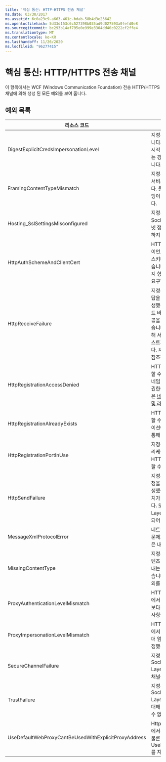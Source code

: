 ```yaml
---
title: '핵심 통신: HTTP-HTTPS 전송 채널'
ms.date: 03/30/2017
ms.assetid: 6c0a23c9-a663-461c-bdab-58b4d3e23642
ms.openlocfilehash: 5d33d153c6c527398b035ad9d027593a0fefd0e8
ms.sourcegitcommit: bc293b14af795e0e999e3304dd40c0222cf2ffe4
ms.translationtype: MT
ms.contentlocale: ko-KR
ms.lasthandoff: 11/26/2020
ms.locfileid: "96277415"
---
```

# <a name="core-communications-httphttps-transport-channels"></a>핵심 통신: HTTP/HTTPS 전송 채널

이 항목에서는 WCF (Windows Communication Foundation) 전송 HTTP/HTTPS 채널에 의해 생성 된 모든 예외를 보여 줍니다.  
  
## <a name="exception-list"></a>예외 목록  
  
|리소스 코드|리소스 문자열|  
|-------------------|---------------------|  
|DigestExplicitCredsImpersonationLevel|지정된 가장 수준을 지정했습니다. HTTP Digest 인증은 명시적 자격 증명을 통해 사용되는 경우 '가장' 수준만 지원합니다.|  
|FramingContentTypeMismatch|지정된 콘텐츠 형식이 지정된 서비스에서 지원되지 않습니다. 클라이언트와 서비스 바인딩이 일치하지 않을 수 있습니다.|  
|Hosting_SslSettingsMisconfigured|지정된 서비스에 대한 Secure Sockets Layer 설정이 인터넷 정보 서비스의 설정과 일치하지 않습니다.|  
|HttpAuthSchemeAndClientCert|HTTPS 수신기 팩터리가 클라이언트 인증서 및 지정된 인증 스키마를 요구하도록 구성되었습니다. 그러나, 한 번에 한 가지 형태의 클라이언트 인증만 요구할 수 있습니다.|  
|HttpReceiveFailure|지정된 대상에 대한 HTTP 응답을 수신하는 동안 오류가 발생했습니다. 서비스 엔드포인트 바인딩에서 HTTP 프로토콜을 사용하지 않고 있을 수 있습니다. 또한 서비스 종료로 인해 서버에서 HTTP 요청 컨텍스트가 종료되었을 수 있습니다. 자세한 내용은 서버 로그를 참조하십시오.|  
|HttpRegistrationAccessDenied|HTTP가 지정된 URL을 등록할 수 없습니다. 프로세스에이 네임 스페이스에 대 한 액세스 권한이 없습니다 (자세한 내용은 [네임 스페이스 예약, 등록 및 라우팅](/windows/desktop/http/namespace-reservations-registrations-and-routing) 참조).|  
|HttpRegistrationAlreadyExists|HTTP가 지정된 URL을 등록할 수 없습니다. 다른 애플리케이션에서 이미 HTTP.SYS를 통해 이 URL을 등록했습니다.|  
|HttpRegistrationPortInUse|지정된 TCP 포트를 다른 애플리케이션에서 사용 중이므로 HTTP가 지정된 URL을 등록할 수 없습니다.|  
|HttpSendFailure|지정된 대상에 대한 HTTP 요청을 수행하는 동안 오류가 발생했습니다. 보안 바인딩 불일치가 원인이 아닌지 확인합니다. 또한 Secure Sockets Layer에 대해 서비스가 구성되어 있지 않은지 확인합니다.|  
|MessageXmlProtocolError|네트워크에서 수신한 XML에 문제가 있습니다. 자세한 내용은 내부 예외를 참조하십시오.|  
|MissingContentType|지정된 대상에 대한 요청에 콘텐츠 형식이 없다는 것을 나타내는 오류를 수신자가 반환했습니다. 자세한 내용은 내부 예외를 참조하세요.|  
|ProxyAuthenticationLevelMismatch|HTTP 프록시 인증 자격 증명에서 대상 서버 인증 요구 사항보다 더 엄격한 상호 인증 요구 사항을 지정했습니다.|  
|ProxyImpersonationLevelMismatch|HTTP 프록시 인증 자격 증명에서 대상 서버 인증 제한보다 더 엄격한 가장 수준 제한을 지정했습니다.|  
|SecureChannelFailure|지정된 권한을 지닌 Secure Socket Layer/Transport Layer Security에 대해 보안 채널을 설정할 수 없습니다.|  
|TrustFailure|지정된 권한을 지닌 Secure Socket Layer/ Transport Layer Security 보안 채널에 대해 트러스트 관계를 설정할 수 없습니다.|  
|UseDefaultWebProxyCantBeUsedWithExplicitProxyAddress|HttpTransportBinding 요소에서는 명시적 프록시 주소는 물론 UseDefaultWebProxy=true를 지정할 수 없습니다.|
